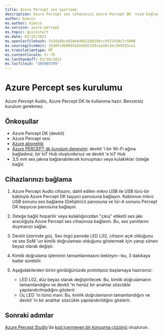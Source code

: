 ```yaml
---
title: Azure Percept ses ayarlama
description: Azure Percept ses cihazınızı Azure Percept DK 'nize bağlamayı öğrenin
author: mimcco
ms.author: mimcco
ms.service: azure-percept
ms.topic: quickstart
ms.date: 03/25/2021
ms.openlocfilehash: fa3dad8cdd38e6db621d8194cc9472430c7c5008
ms.sourcegitcommit: 32e0fedb80b5a5ed0d2336cea18c3ec3b5015ca1
ms.translationtype: MT
ms.contentlocale: tr-TR
ms.lasthandoff: 03/30/2021
ms.locfileid: "105605799"
---
```

# <a name="azure-percept-audio-setup"></a>Azure Percept ses kurulumu

Azure Percept Audio, Azure Percept DK ile kullanıma hazır. Benzersiz kurulum gerekmez.

## <a name="prerequisites"></a>Önkoşullar

- Azure Percept DK (devkit)
- Azure Percept sesi
- [Azure aboneliği](https://azure.microsoft.com/free/)
- [Azure PERCEPT dk kurulum deneyimi](./quickstart-percept-dk-set-up.md): devkit 'i bir Wi-Fi ağına bağladınız, bir IoT Hub oluşturdunuz ve devkit 'e IoT Hub
- 3,5 mm ses jakına bağlanabilecek konuşmacı veya kulaklıklar (isteğe bağlı)

## <a name="connecting-your-devices"></a>Cihazlarınızı bağlama

1. Azure Percept Audio cihazını, dahil edilen mikro USB ile USB türü-bir kabloyla Azure Percept DK taşıyıcı panosuna bağlayın. Kablonun mikro USB sonunu ses bağlama (Geliştirici) panosuna ve tür-A sonunu Percept DK taşıyıcısı panosuna bağlayın.

1. (İsteğe bağlı) hoparlör veya kulaklığınızdan "çıkış" etiketli ses jakı aracılığıyla Azure Percept ses cihazınıza bağlanın. Bu, ses yanıtlarını duymanızı sağlar.

1. Devkit üzerinde güç. Ses örgü panoda LED L02, cihazın açık olduğunu ve ses SoM 'un kimlik doğrulaması olduğunu göstermek için yanıp sönen beyaz olarak değişir.

1. Kimlik doğrulama işleminin tamamlanmasını bekleyin--bu, 3 dakikaya kadar sürebilir.

1. Aşağıdakilerden birini gördüğünüzde prototipsiz başlamaya hazırsınız:

    - LED L02, düz beyaz olarak değiştirilecek: Bu, kimlik doğrulamanın tamamlandığını ve devkit 'in henüz bir anahtar sözcükle yapılandırılmadığını gösterir.
    - Üç LED 'in tümü mavi: Bu, kimlik doğrulamanın tamamlandığını ve devkit 'in bir anahtar sözcükle yapılandırıldığını gösterir.

## <a name="next-steps"></a>Sonraki adımlar

[Azure Percept Studio](https://go.microsoft.com/fwlink/?linkid=2135819)'da [kod içermeyen bir konuşma çözümü](./tutorial-no-code-speech.md) oluşturun.
